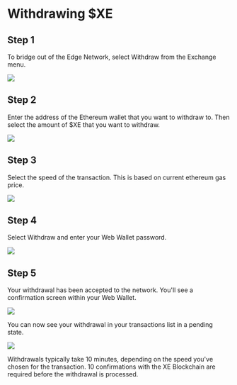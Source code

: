 # Withdrawing $XE

## Step 1

To bridge out of the Edge Network, select Withdraw from the Exchange menu.

![](../../.gitbook/assets/screenshot-2021-09-09-at-17.00.49.png)

## Step 2

Enter the address of the Ethereum wallet that you want to withdraw to. Then select the amount of $XE that you want to withdraw.

![](../../.gitbook/assets/screenshot-2021-09-09-at-17.16.54.png)

## Step 3

Select the speed of the transaction. This is based on current ethereum gas price.

![](../../.gitbook/assets/transactionspeed.png)

## Step 4

Select Withdraw and enter your Web Wallet password.

![](../../.gitbook/assets/screenshot-2021-09-09-at-17.20.05.png)

## Step 5

Your withdrawal has been accepted to the network. You'll see a confirmation screen within your Web Wallet.

![](../../.gitbook/assets/screenshot-2021-09-09-at-17.24.09.png)

You can now see your withdrawal in your transactions list in a pending state.

![](../../.gitbook/assets/screenshot-2021-09-09-at-17.25.18.png)

Withdrawals typically take 10 minutes, depending on the speed you've chosen for the transaction. 10 confirmations with the XE Blockchain are required before the withdrawal is processed.
